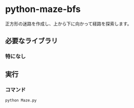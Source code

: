 # python-maze-bfs

正方形の迷路を作成し、上から下に向かって経路を探索します。

## 必要なライブラリ

### 特になし


## 実行

### コマンド

~~~
python Maze.py
~~~
